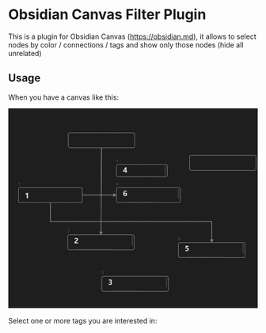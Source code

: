 # Obsidian Canvas Filter Plugin

This is a plugin for Obsidian Canvas (https://obsidian.md), 
it allows to select nodes by color / connections / tags and show 
only those nodes (hide all unrelated)

## Usage

When you have a canvas like this: 

![image](./assets/Снимок%20экрана%202024-05-05%20142426.png)

Select one or more tags you are interested in:


 
 
